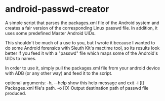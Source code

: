 # android-passwd-creator
A simple script that parses the packages.xml file of the Android system and creates a fair version of the corresponding Linux passwd file. In addition, it uses some predefined Master Android UIDs.

This shouldn't be much of a use to you, but I wrote it because I wanted to do some Android forensics with Sleuth Kit's mactime tool, so its results look better if you feed it with a "passwd" file which maps some of the Android's UIDs to names.

In order to use it, simply pull the packages.xml file from your android device with ADB (or any other way) and feed it to the script. 

optional arguments:
  -h, --help  show this help message and exit
  -i [I]      Packages.xml file's path.
  -o [O]      Output destination path of passwd file produced.

